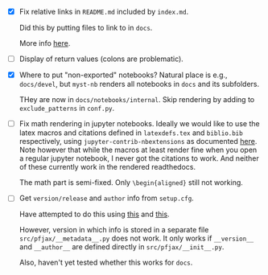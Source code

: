 
- [x] Fix relative links in `README.md` included by `index.md`.

	Did this by putting files to link to in `docs`.

	More info [here](https://myst-parser.readthedocs.io/en/v0.13.5/using/howto.html#include-a-file-from-outside-the-docs-folder-like-readme-md).
	
- [ ] Display of return values (colons are problematic).

- [x] Where to put "non-exported" notebooks?  Natural place is e.g., `docs/devel`, but `myst-nb` renders all notebooks in `docs` and its subfolders.

	THey are now in `docs/notebooks/internal`.  Skip rendering by adding to `exclude_patterns` in `conf.py`.

- [ ] Fix math rendering in jupyter notebooks.  Ideally we would like to use the latex macros and citations defined in `latexdefs.tex` and `biblio.bib` respectively, using `jupyter-contrib-nbextensions` as documented [here](https://jupyter-contrib-nbextensions.readthedocs.io/en/latest/nbextensions/latex_envs/README.html).  Note however that while the macros at least render fine when you open a regular jupyter notebook, I never got the citations to work.  And neither of these currently work in the rendered readthedocs. 

	The math part is semi-fixed.  Only `\begin{aligned}` still not working.

- [ ] Get `version/release` and `author` info from `setup.cfg`.

	Have attempted to do this using [this](https://github.com/pypa/setuptools/issues/2530#issuecomment-1135391647) and [this](https://stackoverflow.com/questions/26141851/let-sphinx-use-version-from-setup-py).
	
	However, version in which info is stored in a separate file `src/pfjax/__metadata__.py` does not work.  It only works if `__version__` and `__author__` are defined directly in `src/pfjax/__init__.py`.
	
	Also, haven't yet tested whether this works for `docs`.
